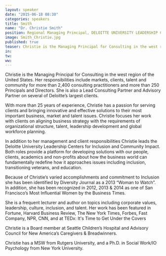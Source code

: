 ```yaml
---
layout: speaker
date: "2015-06-18 08:30"
categories: speakers
title: Smith
name: "Dr. Christie Smith"
position: Regional Managing Principal, DELOITTE UNIVERSITY LEADERSHIP CENTER FOR INCLUSION
image: Smith_Christie.jpg
published: true
teaser: Christie is the Managing Principal for Consulting in the west region of the United States.
in:
tw:
ww: 
---
```

Christie is the Managing Principal for Consulting in the west region of the United States. Her responsibilities include markets, clients, talent and community for more than 2,400 consulting practitioners and more than 250 Principals and Directors. She is also a Lead Consulting Partner and Advisory Partner on several of Deloitte’s largest clients. 

With more than 25 years of experience, Christie has a passion for serving clients and bringing innovative and effective solutions to their most important business, market and talent issues. Christie focuses her work with clients on aligning business strategy with the requirements of organizational structure, talent, leadership development and global workforce planning.  

In addition to her management and client responsibilities Christie leads the Deloitte University Leadership Centers for Inclusion and Community Impact. Both roles provide a platform for developing solutions with our people, clients, academics and non-profits about how the business world can fundamentally redefine how it approaches issues including inclusion, transitioning veterans, and education. 

Because of Christie’s varied accomplishments and commitment to Inclusion she has been identified by Diversity Journal as a 2013 “Woman to Watch”.  In addition, she has been recognized in 2012, 2013 & 2014 as one of San Francisco’s Most Influential Women by the Business Times.

She is a frequent lecturer and author on topics including corporate values, leadership, culture, inclusion, and talent. Her work has been featured in Fortune, Harvard Business Review, The New York Times, Forbes, Fast Company, NPR, CNN, and at TEDx:  It's Time to Get Under the Covers

Christie is a Board member at Seattle Children’s Hospital and Advisory Council for New America’s Caregivers & Breadwinners. 

Christie has a MSW from Rutgers University, and a Ph.D. in Social Work/IO Psychology from New York University.  
